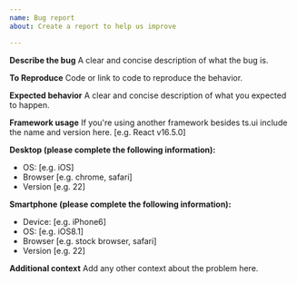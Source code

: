 ```yaml
---
name: Bug report
about: Create a report to help us improve

---
```


**Describe the bug**
A clear and concise description of what the bug is.

**To Reproduce**
Code or link to code to reproduce the behavior.

**Expected behavior**
A clear and concise description of what you expected to happen.

**Framework usage**
If you're using another framework besides ts.ui include the name and version here. [e.g. React v16.5.0]

**Desktop (please complete the following information):**
 - OS: [e.g. iOS]
 - Browser [e.g. chrome, safari]
 - Version [e.g. 22]

**Smartphone (please complete the following information):**
 - Device: [e.g. iPhone6]
 - OS: [e.g. iOS8.1]
 - Browser [e.g. stock browser, safari]
 - Version [e.g. 22]

**Additional context**
Add any other context about the problem here.
